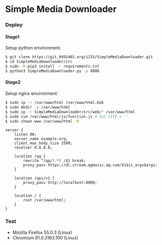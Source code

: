 # Simple Media Downloader

### Deploy

#### Stage1

Setup python environment.

```bash
$ git clone https://git.0491401.org/i233/SimpleMediaDownloader.git
$ cd SimpleMediaDownloader/src
$ sudo -H pip3 install -r requirements.txt
$ python3 SimpleMediaDownloader.py -p 8000
```

#### Stage2

Setup nginx environment.

```bash
$ sudo cp -r /var/www/html /var/www/html.bak
$ sudo mkdir -p /var/www/html
$ sudo cp -r SimpleMediaDownloader/src/web/* /var/www/html
$ sudo vim /var/www/html/js/function.js # Set SITE = ''
$ sudo chown www /var/www/html -R
```

```nginx
server {
    listen 80;
    server_name example.org;
    client_max_body_size 256M;
    resolver 8.8.8.8;

    location /qq {
        rewrite ^/qq/(.*) /$1 break;
        proxy_pass https://dl.stream.qqmusic.qq.com/$1$is_args$args;
    }

    location /api/v1 {
        proxy_pass http://localhost:8000;
    }

    location / {
        root /var/www/html;
    }
}
```

### Test

+ Mozilla Firefox 55.0.3 (Linux)
+ Chromium 61.0.3163.100 (Linux)
